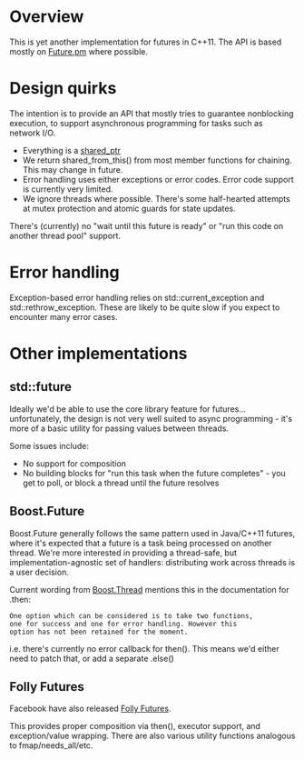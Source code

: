 # Overview

This is yet another implementation for futures in C++11. The API is based mostly on [Future.pm][] where possible.

# Design quirks

The intention is to provide an API that mostly tries to guarantee nonblocking execution, to support asynchronous programming for tasks such as network I/O.

* Everything is a [shared_ptr][]
* We return shared_from_this() from most member functions for chaining. This may change in future.
* Error handling uses either exceptions or error codes. Error code support is currently very limited.
* We ignore threads where possible. There's some half-hearted attempts at mutex protection and atomic guards for state updates.

There's (currently) no "wait until this future is ready" or "run this code on another thread pool" support. 

# Error handling

Exception-based error handling relies on std::current_exception and std::rethrow_exception. These are likely to be quite
slow if you expect to encounter many error cases.

# Other implementations

## std::future

Ideally we'd be able to use the core library feature for futures... unfortunately, the design is not very well suited to async programming - it's more of a basic utility for passing values between threads.

Some issues include:

* No support for composition
* No building blocks for "run this task when the future completes" - you get to poll, or block a thread until the future resolves

## Boost.Future

Boost.Future generally follows the same pattern used in Java/C++11 futures, where it's expected that
a future is a task being processed on another thread. We're more interested in providing a thread-safe,
but implementation-agnostic set of handlers: distributing work across threads is a user decision.

Current wording from [Boost.Thread](http://www.boost.org/doc/libs/1_58_0/doc/html/thread/synchronization.html#thread.synchronization.futures) mentions this in the documentation for .then:

    One option which can be considered is to take two functions,
	one for success and one for error handling. However this
	option has not been retained for the moment.

i.e. there's currently no error callback for then(). This means we'd either need to patch that, or add
a separate .else()

## Folly Futures

Facebook have also released [Folly Futures][].

This provides proper composition via then(), executor support, and exception/value wrapping. There are also various utility functions analogous to fmap/needs_all/etc.

[Future.pm]: http://search.cpan.org/perldoc?Future "Perl module Future.pm"
[shared_ptr]: http://en.cppreference.com/w/cpp/memory/shared_ptr "std::shared_ptr"
[Folly Futures]: https://github.com/facebook/folly/tree/master/folly/futures "Facebook's Folly Futures library"

